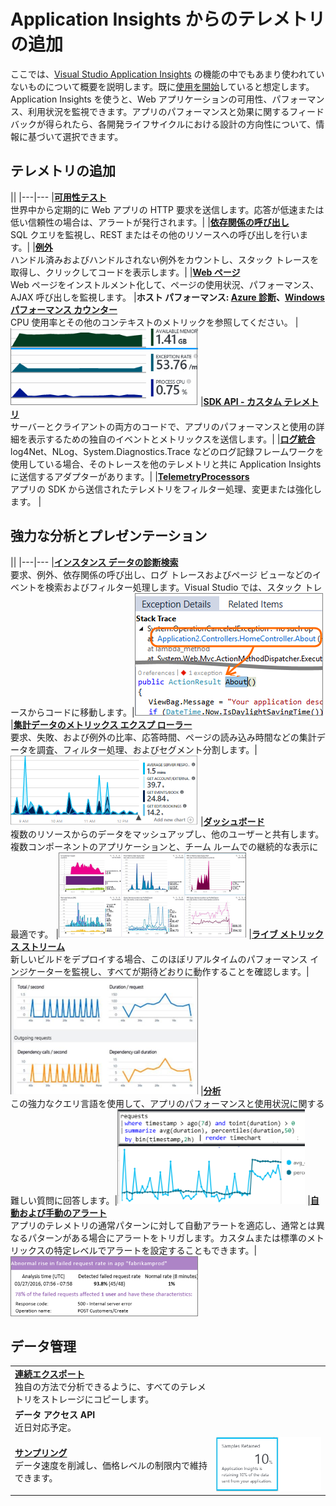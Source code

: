 <properties 
	pageTitle="Application Insights をさらに活用する" 
	description="Application Insights の利用開始後に使用できる機能の概要を示します。" 
	services="application-insights" 
    documentationCenter=".net"
	authors="alancameronwills" 
	manager="douge"/>

<tags 
	ms.service="application-insights" 
	ms.workload="tbd" 
	ms.tgt_pltfrm="ibiza" 
	ms.devlang="na" 
	ms.topic="article" 
	ms.date="06/02/2016" 
	ms.author="awills"/>

# Application Insights からのテレメトリの追加

ここでは、[Visual Studio Application Insights](app-insights-overview.md) の機能の中でもあまり使われていないものについて概要を説明します。既に[使用を開始](app-insights-asp-net.md)していると想定します。Application Insights を使うと、Web アプリケーションの可用性、パフォーマンス、利用状況を監視できます。アプリのパフォーマンスと効果に関するフィードバックが得られたら、各開発ライフサイクルにおける設計の方向性について、情報に基づいて選択できます。

## テレメトリの追加

||
|---|---
|[**可用性テスト**](app-insights-monitor-web-app-availability.md)<br/>世界中から定期的に Web アプリの HTTP 要求を送信します。応答が低速または低い信頼性の場合は、アラートが発行されます。| 
|[**依存関係の呼び出し**](app-insights-asp-net-dependencies.md)<br/>SQL クエリを監視し、REST またはその他のリソースへの呼び出しを行います。|
|[**例外**](app-insights-asp-net-exceptions.md)<br/>ハンドル済みおよびハンドルされない例外をカウントし、スタック トレースを取得し、クリックしてコードを表示します。|
|[**Web ページ**](app-insights-javascript.md)<br/>Web ページをインストルメント化して、ページの使用状況、パフォーマンス、AJAX 呼び出しを監視します。
|**ホスト パフォーマンス: [Azure 診断](app-insights-azure-diagnostics.md)、[Windows パフォーマンス カウンター](app-insights-web-monitor-performance.md)**<br/>CPU 使用率とその他のコンテキストのメトリックを参照してください。 |![](./media/app-insights-asp-net-more/04.png)
|[**SDK API - カスタム テレメトリ**](app-insights-api-custom-events-metrics.md)<br/>サーバーとクライアントの両方のコードで、アプリのパフォーマンスと使用の詳細を表示するための独自のイベントとメトリックスを送信します。|
|[**ログ統合**](app-insights-asp-net-trace-logs.md)<br/>log4Net、NLog、System.Diagnostics.Trace などのログ記録フレームワークを使用している場合、そのトレースを他のテレメトリと共に Application Insights に送信するアダプターがあります。|
|[**TelemetryProcessors**](app-insights-api-filtering-sampling.md)<br/>アプリの SDK から送信されたテレメトリをフィルター処理、変更または強化します。 |


## 強力な分析とプレゼンテーション

||
|---|---
|[**インスタンス データの診断検索**](app-insights-visual-studio.md)<br/>要求、例外、依存関係の呼び出し、ログ トレースおよびページ ビューなどのイベントを検索およびフィルター処理します。Visual Studio では、スタック トレースからコードに移動します。|![Visual studio](./media/app-insights-asp-net/61.png)
|[**集計データのメトリックス エクスプ ローラー**](app-insights-metrics-explorer.md)<br/>要求、失敗、および例外の比率、応答時間、ページの読み込み時間などの集計データを調査、フィルター処理、およびセグメント分割します。|![Visual studio](./media/app-insights-asp-net-more/060.png)
|[**ダッシュボード**](app-insights-dashboards.md#dashboards)<br/>複数のリソースからのデータをマッシュアップし、他のユーザーと共有します。複数コンポーネントのアプリケーションと、チーム ルームでの継続的な表示に最適です。 |![ダッシュボードのサンプル](./media/app-insights-asp-net/62.png)
|[**ライブ メトリックス ストリーム**](app-insights-metrics-explorer.md#live-metrics-stream)<br/>新しいビルドをデプロイする場合、このほぼリアルタイムのパフォーマンス インジケーターを監視し、すべてが期待どおりに動作することを確認します。|![分析のサンプル](./media/app-insights-asp-net-more/050.png)
|[**分析**](app-insights-analytics.md)<br/>この強力なクエリ言語を使用して、アプリのパフォーマンスと使用状況に関する難しい質問に回答します。|![分析のサンプル](./media/app-insights-asp-net-more/010.png)
|[**自動および手動のアラート**](app-insights-alerts.md)<br/>アプリのテレメトリの通常パターンに対して自動アラートを適応し、通常とは異なるパターンがある場合にアラートをトリガします。カスタムまたは標準のメトリックスの特定レベルでアラートを設定することもできます。|![アラートのサンプル](./media/app-insights-asp-net-more/020.png)

## データ管理

|||
|---|---|
|[**連続エクスポート**](app-insights-export-telemetry.md)<br/>独自の方法で分析できるように、すべてのテレメトリをストレージにコピーします。|
|**データ アクセス API**<br/>近日対応予定。|
|[**サンプリング**](app-insights-sampling.md)<br/>データ速度を削減し、価格レベルの制限内で維持できます。|![サンプリング タイル](./media/app-insights-asp-net-more/030.png)

<!---HONumber=AcomDC_0713_2016-->